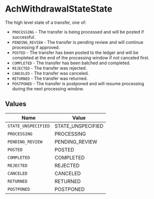 # AchWithdrawalStateState

The high level state of a transfer, one of:
- `PROCESSING` - The transfer is being processed and will be posted if successful.
- `PENDING_REVIEW` - The transfer is pending review and will continue processing if approved.
- `POSTED` - The transfer has been posted to the ledger and will be completed at the end of the processing window if not canceled first.
- `COMPLETED` - The transfer has been batched and completed.
- `REJECTED` - The transfer was rejected.
- `CANCELED` - The transfer was canceled.
- `RETURNED` - The transfer was returned.
- `POSTPONED` - The transfer is postponed and will resume processing during the next processing window.


## Values

| Name                | Value               |
| ------------------- | ------------------- |
| `STATE_UNSPECIFIED` | STATE_UNSPECIFIED   |
| `PROCESSING`        | PROCESSING          |
| `PENDING_REVIEW`    | PENDING_REVIEW      |
| `POSTED`            | POSTED              |
| `COMPLETED`         | COMPLETED           |
| `REJECTED`          | REJECTED            |
| `CANCELED`          | CANCELED            |
| `RETURNED`          | RETURNED            |
| `POSTPONED`         | POSTPONED           |
